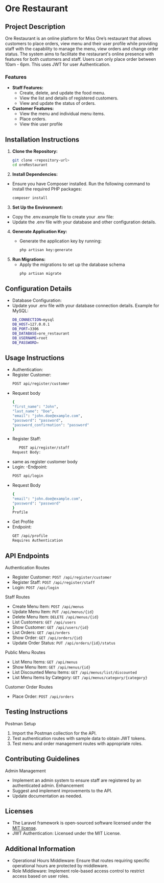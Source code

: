 # Ore Restaurant

## Project Description

Ore Restaurant is an online platform for Miss Ore’s restaurant that allows customers to place orders, view menu and their user profile while providing staff with the capability to manage the menu, view orders and change order status. The system aims to facilitate the restaurant's online presence with features for both customers and staff. Users can only place order between 10am - 6pm. This uses JWT for user Authentication.

### Features

-   **Staff Features:**
    -   Create, delete, and update the food menu.
    -   View the list and details of registered customers.
    -   View and update the status of orders.
-   **Customer Features:**
    -   View the menu and individual menu items.
    -   Place orders.
    -   View thie user profile

## Installation Instructions

1. **Clone the Repository:**

    ```bash
    git clone <repository-url>
    cd oreRestaurant
    ```

2. **Install Dependencies:**

-   Ensure you have Composer installed. Run the following command to install the required PHP packages:
    ```bash
    composer install
    ```

3. **Set Up the Environment:**

-   Copy the .env.example file to create your .env file:
-   Update the .env file with your database and other configuration details.

4. **Generate Application Key:**
    - Generate the application key by running:

        ```bash
        php artisan key:generate
        ```
5. **Run Migrations:**
    - Apply the migrations to set up the database schema
        ```bash
        php artisan migrate
        ```

## Configuration Details

-   Database Configuration:
-   Update your .env file with your database connection details. Example for MySQL:
    ```bash
    DB_CONNECTION=mysql
    DB_HOST=127.0.0.1
    DB_PORT=3306
    DB_DATABASE=ore_restaurant
    DB_USERNAME=root
    DB_PASSWORD=
    ```

## Usage Instructions

-   Authentication:
-   Register Customer:
    ```bash
    POST api/register/customer
    ```
-   Request body
    ```bash
    {
    "first_name": "John",
    "last_name": "Doe",
    "email": "john.doe@example.com",
    "password": "password",
    "password_confirmation": "password"
    }
    ```
-   Register Staff:
    ```bash
       POST api/register/staff
    Request Body:
    ```
-   same as register customer body
-   Login:
    -Endpoint:
    ```bash
    POST api/login

    ```
-   Request Body
    ```bash
    {
    "email": "john.doe@example.com",
    "password": "password"
    }
    Profile
    ```
-   Get Profile
-   Endpoint:
    ```bash
    GET /api/profile
    Requires Authentication
    ```

## API Endpoints

Authentication Routes

-   Register Customer: `POST /api/register/customer`
-   Register Staff: `POST /api/register/staff`
-   Login: `POST /api/login`

Staff Routes

-   Create Menu Item: `POST /api/menus`
-   Update Menu Item: `PUT /api/menus/{id}`
-   Delete Menu Item: `DELETE /api/menus/{id}`
-   List Customers: `GET /api/users`
-   Show Customer: `GET /api/users/{id}`
-   List Orders: `GET /api/orders`
-   Show Order: `GET /api/orders/{id}`
-   Update Order Status: `PUT /api/orders/{id}/status`

Public Menu Routes

-   List Menu Items: `GET /api/menus`
-   Show Menu Item: `GET /api/menus/{id}`
-   List Discounted Menu Items: `GET /api/menus/list/discounted`
-   List Menu Items by Category: `GET /api/menus/category/{category}`

Customer Order Routes

-   Place Order: `POST /api/orders`

## Testing Instructions

Postman Setup

1. Import the Postman collection for the API.
2. Test authentication routes with sample data to obtain JWT tokens.
3. Test menu and order management routes with appropriate roles.

## Contributing Guidelines

Admin Management

-   Implement an admin system to ensure staff are registered by an authenticated admin.
    Enhancement
-   Suggest and implement improvements to the API.
-   Update documentation as needed.

## Licenses

-   The Laravel framework is open-sourced software licensed under the [MIT license](https://opensource.org/licenses/MIT).
-   JWT Authentication: Licensed under the MIT License.

## Additional Information

-   Operational Hours Middleware: Ensure that routes requiring specific operational hours are protected by middleware.
-   Role Middleware: Implement role-based access control to restrict access based on user roles.
